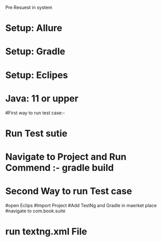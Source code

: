 Pre Resuest in system
# Setup: Allure 
# Setup: Gradle
# Setup: Eclipes
# Java:  11 or upper

#First way to run test case:-

# Run Test sutie
# Navigate to Project and Run Commend :-  gradle build

# Second Way to run Test case
#open Eclips
#Import Project
#Add TestNg and Gradle in maerket place
#navigate to com.book.suite
# run textng.xml File
